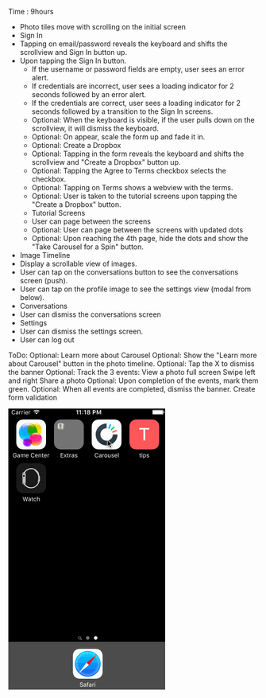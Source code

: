 

Time : 9hours
- Photo tiles move with scrolling on the initial screen
- Sign In
- Tapping on email/password reveals the keyboard and shifts the scrollview and Sign In button up.
- Upon tapping the Sign In button.
  - If the username or password fields are empty, user sees an error alert.
  - If credentials are incorrect, user sees a loading indicator for 2 seconds followed by an error alert.
  - If the credentials are correct, user sees a loading indicator for 2 seconds followed by a transition to the Sign In screens.
  - Optional: When the keyboard is visible, if the user pulls down on the scrollview, it will dismiss the keyboard.
  - Optional: On appear, scale the form up and fade it in.
  - Optional: Create a Dropbox
  - Optional: Tapping in the form reveals the keyboard and shifts the scrollview and "Create a Dropbox" button up.
  - Optional: Tapping the Agree to Terms checkbox selects the checkbox.
  - Optional: Tapping on Terms shows a webview with the terms.
  - Optional: User is taken to the tutorial screens upon tapping the "Create a Dropbox" button.
  - Tutorial Screens
  - User can page between the screens
  - Optional: User can page between the screens with updated dots
  - Optional: Upon reaching the 4th page, hide the dots and show the "Take Carousel for a Spin" button.
- Image Timeline
- Display a scrollable view of images.
- User can tap on the conversations button to see the conversations screen (push).
- User can tap on the profile image to see the settings view (modal from below).
- Conversations
- User can dismiss the conversations screen
- Settings
- User can dismiss the settings screen.
- User can log out

ToDo:
Optional: Learn more about Carousel
Optional: Show the "Learn more about Carousel" button in the photo timeline.
Optional: Tap the X to dismiss the banner
Optional: Track the 3 events:
View a photo full screen
Swipe left and right
Share a photo
Optional: Upon completion of the events, mark them green.
Optional: When all events are completed, dismiss the banner.
Create form validation


![alt text](https://raw.githubusercontent.com/kevgrenn/Carousel_CodePath/master/Carousel_Walkthrough.gif "Walkthrough")
